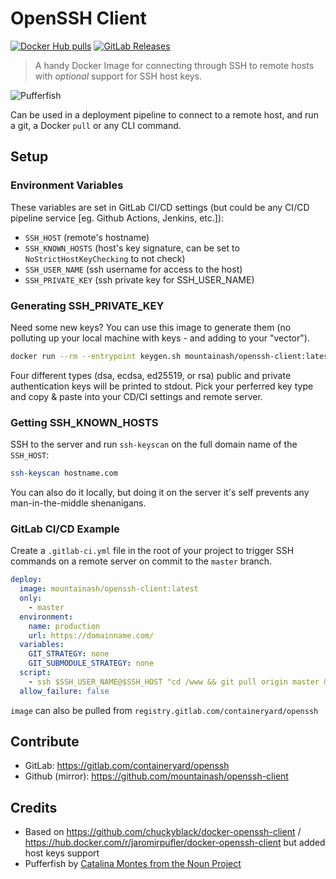 # OpenSSH Client

[![Docker Hub pulls](https://badgen.net/docker/pulls/mountainash/openssh-client)](https://hub.docker.com/r/mountainash/openssh-client) [![GitLab Releases](https://badgen.net/gitlab/release/containeryard/openssh)](https://gitlab.com/containeryard/openssh/-/releases)

> A handy Docker Image for connecting through SSH to remote hosts with _optional_ support for SSH host keys.

![Pufferfish](https://gitlab.com/containeryard/openssh/-/raw/14afda69422ca6c4dc91e49cf79de24f0a65b226/avatar.png)

Can be used in a deployment pipeline to connect to a remote host, and run a git, a Docker `pull` or any CLI command.

## Setup
### Environment Variables

These variables are set in GitLab CI/CD settings (but could be any CI/CD pipeline service [eg. Github Actions, Jenkins, etc.]):
- `SSH_HOST` (remote's hostname)
- `SSH_KNOWN_HOSTS` (host's key signature, can be set to `NoStrictHostKeyChecking` to not check)
- `SSH_USER_NAME` (ssh username for access to the host)
- `SSH_PRIVATE_KEY` (ssh private key for SSH_USER_NAME)

### Generating SSH_PRIVATE_KEY

Need some new keys? You can use this image to generate them (no polluting up your local machine with keys - and adding to your "vector").

```sh
docker run --rm --entrypoint keygen.sh mountainash/openssh-client:latest
```

Four different types (dsa, ecdsa, ed25519, or rsa) public and private authentication keys will be printed to stdout. Pick your perferred key type and copy & paste into your CD/CI settings and remote server.

### Getting SSH_KNOWN_HOSTS

SSH to the server and run `ssh-keyscan` on the full domain name of the `SSH_HOST`:

```sh
ssh-keyscan hostname.com
```

You can also do it locally, but doing it on the server it's self prevents any man-in-the-middle shenanigans.

### GitLab CI/CD Example

Create a `.gitlab-ci.yml` file in the root of your project to trigger SSH commands on a remote server on commit to the `master` branch.

```yml
deploy:
  image: mountainash/openssh-client:latest
  only:
    - master
  environment:
    name: production
    url: https://domainname.com/
  variables:
    GIT_STRATEGY: none
    GIT_SUBMODULE_STRATEGY: none
  script:
    - ssh $SSH_USER_NAME@$SSH_HOST "cd /www && git pull origin master && exit"
  allow_failure: false
```

`image` can also be pulled from `registry.gitlab.com/containeryard/openssh`

## Contribute

- GitLab: https://gitlab.com/containeryard/openssh
- Github (mirror): https://github.com/mountainash/openssh-client

## Credits

- Based on https://github.com/chuckyblack/docker-openssh-client / https://hub.docker.com/r/jaromirpufler/docker-openssh-client but added host keys support
- Pufferfish by [Catalina Montes from the Noun Project](https://thenounproject.com/term/pufferfish/181192/)